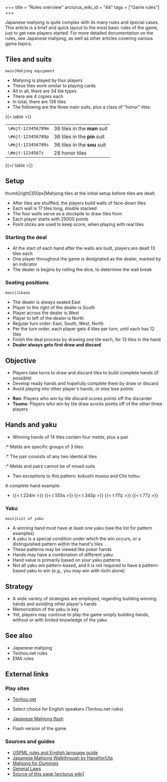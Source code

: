 +++
title = "Rules overview"
arcturus_wiki_id = "44"
tags = ["Game rules"]
+++

Japanese mahjong is quite complex with its many rules and special cases. This article is a brief and quick layout to the most basic rules of the game, just to get new players started. For more detailed documentation on the rules, see Japanese mahjong, as well as other articles covering various game topics.

## Tiles and suits

```main|Mahjong equipment```

  - Mahjong is played by four players
  - These tiles work similar to playing cards
  - All in all, there are 34 tile types
  - There are 4 copies each
  - In total, there are 136 tiles
  - The following are the three main suits, plus a class of "honor" tiles:

{{< table >}}

|                                |                                                  |
| ------------------------------ | ------------------------------------------------ |
| ``` \#mjt:123456789m ``` | 36 tiles in the **man** suit |
| ``` \#mjt:123456789p ``` | 36 tiles in the **pin** suit |
| ``` \#mjt:123456789s ``` | 36 tiles in the **sou** suit |
| ``` \#mjt:1234567z ```   | 28 honor tiles               |

{{</ table >}}

## Setup

thumb|right|350px|Mahjong tiles at the initial setup before tiles are dealt.

  - After tiles are shuffled, the players build walls of face-down tiles
  - Each wall is 17 tiles long, double stacked
  - The four walls serve as a stockpile to draw tiles from
  - Each player starts with 25000 points
  - Point sticks are used to keep score, when playing with real tiles

### Starting the deal

  - At the start of each hand after the walls are built, players are dealt 13 tiles each
  - One player throughout the game is designated as the dealer, marked by an indicator
  - The dealer is begins by rolling the dice, to determine the wall break

### Seating positions

```main|Jikaze```

  - The dealer is always seated East
  - Player to the right of the dealer is South
  - Player across the dealer is West
  - Player to left of the dealer is North
  - Regular turn order: East, South, West, North
  - Per the turn order, each player gets 4 tiles per turn, until each has 12 tiles
  - Finish the deal process by drawing one tile each, for 13 tiles in the hand
  - **Dealer always gets first draw and discard**

## Objective

  - Players take turns to draw and discard tiles to build complete hands (if possible)
  - Develop ready hands and hopefully complete them by draw or discard
  - Avoid playing into other player's hands, or else lose points

<!-- end list -->

  - **Ron**: Players who win by tile discard scores points off the discarder
  - **Tsumo**: Players who win by tile draw scores points off of the other three players

## Hands and yaku

  - Winning hands of 14 tiles contain four melds, plus a pair

:\* Melds are specific groups of 3 tiles:

:\* The pair consists of any two identical tiles

:\* Melds and pairs cannot be of mixed suits

  - Two exceptions to this pattern: kokushi musou and Chii toitsu

A complete hand example:

  - {{< t 234m >}} {{< t 555s >}} {{< t 345p >}} {{< t 111z >}} {{< t 77z >}}

### Yaku

```main|List of yaku```

  - A winning hand must have at least one yaku (see the list for pattern examples)
  - A yaku is a special condition under which the win occurs, or a distinguished pattern within the hand's tiles
  - These patterns may be viewed like poker hands
  - Hands may have a combination of different yaku
  - Hand value is primarily based on your yaku patterns
  - Not all yaku are pattern-based, and it is not required to have a pattern-based yaku to win (e.g., you may win with riichi alone)

## Strategy

  - A wide variety of strategies are employed, regarding building winning hands and avoiding other player's hands
  - Memorization of the yaku is key
  - Yet, players may continue to play the game simply building hands, without or with limited knowledge of the yaku

## See also

  - Japanese mahjong
  - Tenhou.net rules
  - EMA rules

## External links

### Play sites

  - [Tenhou.net](http://www.tenhou.net)

<!-- end list -->

  -   
    Select choice for English speakers (Tenhou.net rules)

<!-- end list -->

  - [Japanese Mahjong flash](http://www.gamedesign.jp/flash/mahjong/mahjong_e.html)

<!-- end list -->

  -   
    Flash version of the game

### Sources and guides

  - [USPML rules and English language guide](http://www.uspml.com/downloads.htm)
  - [Japanese Mahjong Walkthrough by HanaYoriUta](http://www.youtube.com/watch?v=mh0brmqq4sk&list=PLDC9453A66D5D2CA7)
  - [Mahjong for Dummies](http://www.japanesemahjong.com)
  - [General Laws](http://osamuko.com/japanese-general-laws-of-mahjong/)
- [Source of this page [arcturus wiki]](http://arcturus.su/wiki/Rules_overview)